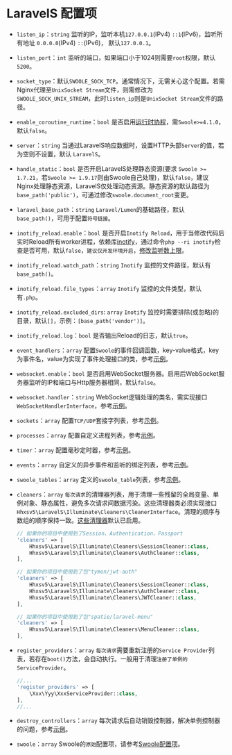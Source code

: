 # LaravelS 配置项

- `listen_ip`：`string` 监听的IP，监听本机`127.0.0.1`(IPv4) `::1`(IPv6)，监听所有地址 `0.0.0.0`(IPv4) `::`(IPv6)， 默认`127.0.0.1`。

- `listen_port`：`int` 监听的端口，如果端口小于1024则需要`root`权限，默认 `5200`。

- `socket_type`：默认`SWOOLE_SOCK_TCP`。通常情况下，无需关心这个配置。若需Nginx代理至`UnixSocket Stream`文件，则需修改为`SWOOLE_SOCK_UNIX_STREAM`，此时`listen_ip`则是`UnixSocket Stream`文件的路径。

- `enable_coroutine_runtime`：`bool` 是否启用[运行时协程](https://wiki.swoole.com/wiki/page/965.html)，需`Swoole>=4.1.0`，默认`false`。

- `server`：`string` 当通过LaravelS响应数据时，设置HTTP头部`Server`的值，若为空则不设置，默认 `LaravelS`。

- `handle_static`：`bool` 是否开启LaravelS处理静态资源(要求 `Swoole >= 1.7.21`，若`Swoole >= 1.9.17`则由Swoole自己处理)，默认`false`，建议Nginx处理静态资源，LaravelS仅处理动态资源。静态资源的默认路径为`base_path('public')`，可通过修改`swoole.document_root`变更。

- `laravel_base_path`：`string` `Laravel/Lumen`的基础路径，默认`base_path()`，可用于配置`符号链接`。

- `inotify_reload.enable`：`bool` 是否开启`Inotify Reload`，用于当修改代码后实时Reload所有worker进程，依赖库[inotify](http://pecl.php.net/package/inotify)，通过命令`php --ri inotify`检查是否可用，默认`false`，`建议仅开发环境开启`，[修改监听数上限](https://github.com/hhxsv5/laravel-s/blob/master/KnownIssues-CN.md#inotify%E7%9B%91%E5%90%AC%E6%96%87%E4%BB%B6%E6%95%B0%E8%BE%BE%E5%88%B0%E4%B8%8A%E9%99%90)。
 
- `inotify_reload.watch_path`：`string` `Inotify` 监控的文件路径，默认有`base_path()`。

- `inotify_reload.file_types`：`array` `Inotify` 监控的文件类型，默认有`.php`。

- `inotify_reload.excluded_dirs`: `array` `Inotify` 监控时需要排除(或忽略)的目录，默认`[]`，示例：`[base_path('vendor')]`。

- `inotify_reload.log`：`bool` 是否输出Reload的日志，默认`true`。

- `event_handlers`：`array` 配置`Swoole`的事件回调函数，key-value格式，key为事件名，value为实现了事件处理接口的类，参考[示例](https://github.com/hhxsv5/laravel-s/blob/master/README-CN.md#%E9%85%8D%E7%BD%AEswoole%E7%9A%84%E4%BA%8B%E4%BB%B6%E5%9B%9E%E8%B0%83%E5%87%BD%E6%95%B0)。

- `websocket.enable`：`bool` 是否启用WebSocket服务器。启用后WebSocket服务器监听的IP和端口与Http服务器相同，默认`false`。

- `websocket.handler`：`string` WebSocket逻辑处理的类名，需实现接口`WebSocketHandlerInterface`，参考[示例](https://github.com/hhxsv5/laravel-s/blob/master/README-CN.md#%E5%90%AF%E7%94%A8websocket%E6%9C%8D%E5%8A%A1%E5%99%A8)。

- `sockets`：`array` 配置`TCP/UDP`套接字列表，参考[示例](https://github.com/hhxsv5/laravel-s/blob/master/README-CN.md#%E5%A4%9A%E7%AB%AF%E5%8F%A3%E6%B7%B7%E5%90%88%E5%8D%8F%E8%AE%AE)。

- `processes`：`array` 配置自定义进程列表，参考[示例](https://github.com/hhxsv5/laravel-s/blob/master/README-CN.md#%E8%87%AA%E5%AE%9A%E4%B9%89%E8%BF%9B%E7%A8%8B)。

- `timer`：`array` 配置毫秒定时器，参考[示例](https://github.com/hhxsv5/laravel-s/blob/master/README-CN.md#%E6%AF%AB%E7%A7%92%E7%BA%A7%E5%AE%9A%E6%97%B6%E4%BB%BB%E5%8A%A1)。

- `events`：`array` 自定义的异步事件和监听的绑定列表，参考[示例](https://github.com/hhxsv5/laravel-s/blob/master/README-CN.md#%E8%87%AA%E5%AE%9A%E4%B9%89%E7%9A%84%E5%BC%82%E6%AD%A5%E4%BA%8B%E4%BB%B6)。

- `swoole_tables`：`array` 定义的`swoole_table`列表，参考[示例](https://github.com/hhxsv5/laravel-s/blob/master/README-CN.md#%E4%BD%BF%E7%94%A8swoole_table)。

- `cleaners`：`array` `每次请求`的清理器列表，用于清理一些残留的全局变量、单例对象、静态属性，避免多次请求间数据污染。这些清理器类必须实现接口`Hhxsv5\LaravelS\Illuminate\Cleaners\CleanerInterface`。清理的顺序与数组的顺序保持一致。[这些清理器](https://github.com/hhxsv5/laravel-s/blob/master/src/Illuminate/CleanerManager.php#L22)默认已启用。

    ```php
    // 如果你的项目中使用到了Session、Authentication、Passport
    'cleaners' => [
        Hhxsv5\LaravelS\Illuminate\Cleaners\SessionCleaner::class,
        Hhxsv5\LaravelS\Illuminate\Cleaners\AuthCleaner::class,
    ],
    ```

    ```php
    // 如果你的项目中使用到了包"tymon/jwt-auth"
    'cleaners' => [
        Hhxsv5\LaravelS\Illuminate\Cleaners\SessionCleaner::class,
        Hhxsv5\LaravelS\Illuminate\Cleaners\AuthCleaner::class,
        Hhxsv5\LaravelS\Illuminate\Cleaners\JWTCleaner::class,
    ],
    ```

    ```php
    // 如果你的项目中使用到了包"spatie/laravel-menu"
    'cleaners' => [
        Hhxsv5\LaravelS\Illuminate\Cleaners\MenuCleaner::class,
    ],
    ```

- `register_providers`：`array` `每次请求`需要重新注册的`Service Provider`列表，若存在`boot()`方法，会自动执行。一般用于清理`注册了单例的ServiceProvider`。
    ```php
    //...
    'register_providers' => [
        \Xxx\Yyy\XxxServiceProvider::class,
    ],
    //...
    ```

- `destroy_controllers`：`array` 每次请求后自动销毁控制器，解决单例控制器的问题，参考[示例](https://github.com/hhxsv5/laravel-s/blob/master/KnownIssues-CN.md#%E5%8D%95%E4%BE%8B%E6%8E%A7%E5%88%B6%E5%99%A8)。

- `swoole`：`array` Swoole的`原始`配置项，请参考[Swoole配置项](https://wiki.swoole.com/wiki/page/274.html)。